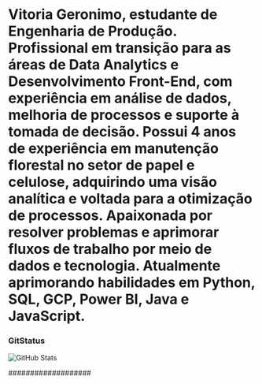 # Vitoria Geronimo, estudante de Engenharia de Produção. Profissional em transição para as áreas de Data Analytics e Desenvolvimento Front-End, com experiência em análise de dados, melhoria de processos e suporte à tomada de decisão. Possui 4 anos de experiência em manutenção florestal no setor de papel e celulose, adquirindo uma visão analítica e voltada para a otimização de processos. Apaixonada por resolver problemas e aprimorar fluxos de trabalho por meio de dados e tecnologia. Atualmente aprimorando habilidades em Python, SQL, GCP, Power BI, Java e JavaScript.


 ### GitStatus
 ![GitHub Stats](https://github-readme-stats.vercel.app/api?VitoriaGeronimo=vesteves33&theme=transparent&bg_color=000&border_color=30A3DC&show_icons=true&icon_color=30A3DC&title_color=E94D5F&text_color=FFF)
 
 ###################